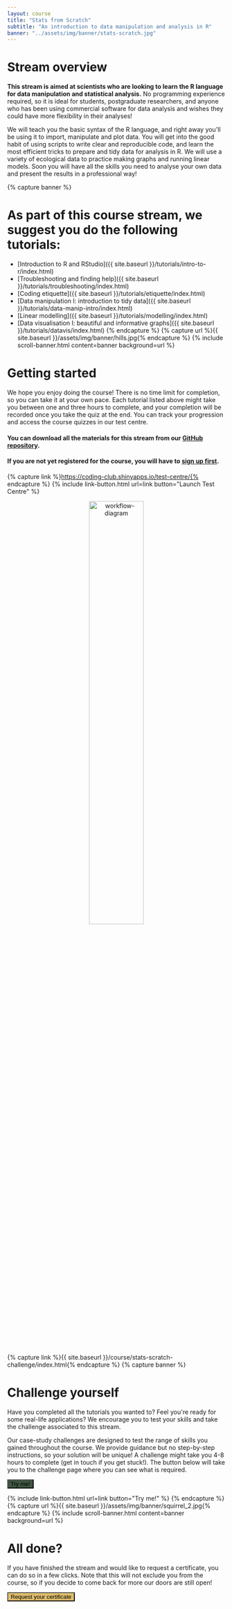```yaml
---
layout: course
title: "Stats from Scratch"
subtitle: "An introduction to data manipulation and analysis in R"
banner: "../assets/img/banner/stats-scratch.jpg"
---
```


# Stream overview

__This stream is aimed at scientists who are looking to learn the R language for data manipulation and statistical analysis.__ No programming experience required, so it is ideal for students, postgraduate researchers, and anyone who has been using commercial software for data analysis and wishes they could have more flexibility in their analyses!

We will teach you the basic syntax of the R language, and right away you'll be using it to import, manipulate and plot data. You will get into the good habit of using scripts to write clear and reproducible code, and learn the most efficient tricks to prepare and tidy data for analysis in R. We will use a variety of ecological data to practice making graphs and running linear models. Soon you will have all the skills you need to analyse your own data and present the results in a professional way!

{% capture banner %}
# As part of this course stream, we suggest you do the following tutorials:

* [Introduction to R and RStudio]({{ site.baseurl }}/tutorials/intro-to-r/index.html)
* [Troubleshooting and finding help]({{ site.baseurl }}/tutorials/troubleshooting/index.html)
* [Coding etiquette]({{ site.baseurl }}/tutorials/etiquette/index.html)
* [Data manipulation I: introduction to tidy data]({{ site.baseurl }}/tutorials/data-manip-intro/index.html)
* [Linear modelling]({{ site.baseurl }}/tutorials/modelling/index.html)
* [Data visualisation I: beautiful and informative graphs]({{ site.baseurl }}/tutorials/datavis/index.html)
{% endcapture %}
{% capture url %}{{ site.baseurl }}/assets/img/banner/hills.jpg{% endcapture %}
{% include scroll-banner.html content=banner background=url %}

# Getting started

We hope you enjoy doing the course! There is no time limit for completion, so you can take it at your own pace. Each tutorial listed above might take you between one and three hours to complete, and your completion will be recorded once you take the quiz at the end. You can track your progression and access the course quizzes in our test centre.

#### You can download all the materials for this stream from our [GitHub repository](https://github.com/ourcodingclub/CC_course_stream1).

#### If you are not yet registered for the course, you will have to [sign up first](https://coding-club.shinyapps.io/course-registration/).


{% capture link %}https://coding-club.shinyapps.io/test-centre/{% endcapture %}
{% include link-button.html url=link button="Launch Test Centre" %}

<center><img src="{{ site.baseurl }}/assets/img/dl_course/DL_workflow.png" style= "width:50%; height:auto;" alt="workflow-diagram"></center>

{% capture link %}{{ site.baseurl }}/course/stats-scratch-challenge/index.html{% endcapture %}
{% capture banner %}
# Challenge yourself

Have you completed all the tutorials you wanted to? Feel you're ready for some real-life applications? We encourage you to test your skills and take the challenge associated to this stream.

Our case-study challenges are designed to test the range of skills you gained throughout the course. We provide guidance but no step-by-step instructions, so your solution will be unique! A challenge might take you 4-8 hours to complete (get in touch if you get stuck!). The button below will take you to the challenge page where you can see what is required.

<form class="form-group" action="{{ site.baseurl }}/course/stats-scratch-challenge/index.html" method="get"> 
   <button type="submit" style="background-color:#3f5542"> Try me!
            </button>
</form>


{% include link-button.html url=link button="Try me!" %}
{% endcapture %}
{% capture url %}{{ site.baseurl }}/assets/img/banner/squirrel_2.jpg{% endcapture %}
{% include scroll-banner.html content=banner background=url %}


# All done?

If you have finished the stream and would like to request a certificate, you can do so in a few clicks. Note that this will not exclude you from the course, so if you decide to come back for more our doors are still open! 

<form class="form-group" action="https://coding-club.shinyapps.io/certificate/" method="get"> 
   <button type="submit" style="background-color:#dcbc6c"> Request your certificate
            </button>
</form>
<br><br>


